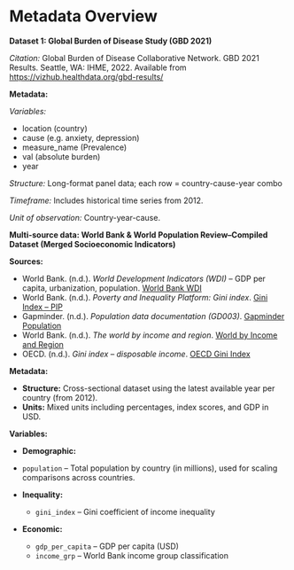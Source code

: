 # Metadata Overview

**Dataset 1: Global Burden of Disease Study (GBD 2021)**

*Citation:* Global Burden of Disease Collaborative Network. GBD 2021 Results. Seattle, WA: IHME, 2022. Available from https://vizhub.healthdata.org/gbd-results/

**Metadata:**

*Variables:*

* location (country)
* cause (e.g. anxiety, depression)
* measure_name (Prevalence)
* val (absolute burden)
* year

*Structure:* Long-format panel data; each row = country-cause-year combo

*Timeframe:* Includes historical time series from 2012.

*Unit of observation:* Country-year-cause.

**Multi-source data: World Bank & World Population Review–Compiled Dataset (Merged Socioeconomic Indicators)**

**Sources:**
- World Bank. (n.d.). *World Development Indicators (WDI)* – GDP per capita, urbanization, population. [World Bank WDI](https://databank.worldbank.org/source/world-development-indicators)  
- World Bank. (n.d.). *Poverty and Inequality Platform: Gini index*. [Gini Index – PIP](http://pip.worldbank.org)  
- Gapminder. (n.d.). *Population data documentation (GD003)*. [Gapminder Population](https://www.gapminder.org/data/documentation/gd003/)
- World Bank. (n.d.). *The world by income and region*. [World by Income and Region](https://datatopics.worldbank.org/world-development-indicators/the-world-by-income-and-region.html)
- OECD. (n.d.). *Gini index – disposable income*. [OECD Gini Index](https://data-explorer.oecd.org/vis?fs[0]=Topic%2C1%7CSociety%23SOC%23%7CInequality%23SOC_INE%23)

**Metadata:**

- **Structure:** Cross-sectional dataset using the latest available year per country (from 2012).
- **Units:** Mixed units including percentages, index scores, and GDP in USD.  

**Variables:**

- **Demographic:**
- `population` – Total population by country (in millions), used for scaling comparisons across countries.

- **Inequality:**
  - `gini_index` – Gini coefficient of income inequality
  
- **Economic:**
  - `gdp_per_capita` – GDP per capita (USD)
  - `income_grp` – World Bank income group classification

